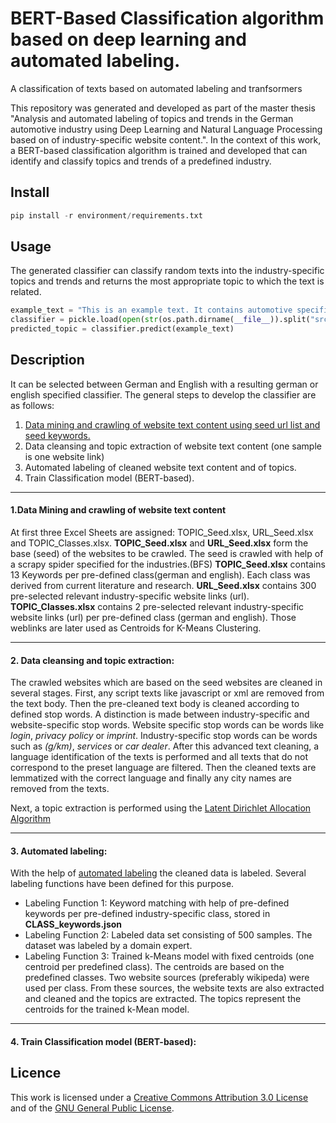 # BERT-Based Classification algorithm based on deep learning and automated labeling.
A classification of texts based on automated labeling and tranfsormers

This repository was generated and developed as part of the master thesis "Analysis and automated labeling of topics and trends in the German
automotive industry using Deep Learning and Natural Language Processing based on of industry-specific website content.".
In the context of this work, a BERT-based classification algorithm is trained and developed that can identify and classify topics and trends of a predefined industry.

## Install
```python
pip install -r environment/requirements.txt
```

## Usage
The generated classifier can classify random texts into the industry-specific topics and trends and returns the most appropriate topic to which the text is related. 
```python
example_text = "This is an example text. It contains automotive specific words like battery, electrical, loading station, autonomic driving and many more car words."
classifier = pickle.load(open(str(os.path.dirname(__file__)).split("src")[0] + r"models/classifier.pkl", 'rb')) 
predicted_topic = classifier.predict(example_text)
```

## Description
It can be selected between German and English with a resulting german or english specified classifier.
The general steps to develop the classifier are as follows:

   1. [Data mining and crawling of website text content using seed url list and seed keywords.](#1.data-mining-and-crawling-of-website-text-content)
   2. Data cleansing and topic extraction of website text content (one sample is one website link)
   3. Automated labeling of cleaned website text content and of topics.
   4. Train Classification model (BERT-based).

***
#### 1.Data Mining and crawling of website text content

   At first three Excel Sheets are assigned: TOPIC_Seed.xlsx, URL_Seed.xlsx and TOPIC_Classes.xlsx.
   **TOPIC_Seed.xlsx** and **URL_Seed.xlsx** form the base (seed) of the websites to be crawled. The seed is crawled with help of a scrapy spider specified for the industries.(BFS)
   **TOPIC_Seed.xlsx** contains 13 Keywords per pre-defined class(german and english). Each class was derived from current literature and research.
   **URL_Seed.xlsx** contains 300 pre-selected relevant industry-specific website links (url). 
   **TOPIC_Classes.xlsx** contains 2 pre-selected relevant industry-specific website links (url) per pre-defined class (german and english). Those weblinks are later used as Centroids for K-Means Clustering.
***
#### 2. **Data cleansing and topic extraction:**

   The crawled websites which are based on the seed websites are cleaned in several stages.
   First, any script texts like javascript or xml are removed from the text body. Then the pre-cleaned text body is cleaned according to defined stop words. A distinction is made between industry-specific and website-specific stop words. Website specific stop words can be words like *login*, *privacy policy* or *imprint*. Industry-specific stop words can be words such as *(g/km)*, *services* or *car dealer*. After this advanced text cleaning, a language identification of the texts is performed and all texts that do not correspond to the preset language are filtered. Then the cleaned texts are lemmatized with the correct language and finally any city names are removed from the texts. 

   Next, a topic extraction is performed using the [Latent Dirichlet Allocation Algorithm](https://scikit-learn.org/stable/modules/generated/sklearn.decomposition.LatentDirichletAllocation.html)
***
#### 3. **Automated labeling:** 
   With the help of [automated labeling](https://www.snorkel.org/features/) the cleaned data is labeled. Several labeling functions have been defined for this purpose.
   * Labeling Function 1: Keyword matching with help of pre-defined keywords per pre-defined industry-specific class, stored in **CLASS_keywords.json**
   * Labeling Function 2: Labeled data set consisting of 500 samples. The dataset was labeled by a domain expert.
   * Labeling Function 3: Trained k-Means model with fixed centroids (one centroid per predefined class). The centroids are based on the predefined classes. Two website sources (preferably wikipeda) were used per class. From these sources, the website texts are also extracted and cleaned and the topics are extracted. The topics represent the centroids for the trained k-Mean model. 

    
***
#### 4. **Train Classification model (BERT-based):**

## Licence
This work is licensed under a [Creative Commons Attribution 3.0 License](https://creativecommons.org/licenses/by/4.0/legalcode) and of the 
[GNU General Public License](http://www.gnu.org/licenses/).